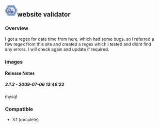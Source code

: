 ## <img src='./logo.jpg' width='40' height='40'>website validator

### Overview
I got a regex for date time from here, which had some bugs. so i referred a few regex from this site and created a regex which i tested and didnt find any errors. I will check again and update if required.
### Images




#### Release Notes

##### 3.1.2 - 2009-07-06 13:46:23
mysql
### Compatible
 -  3.1 (obsolete)